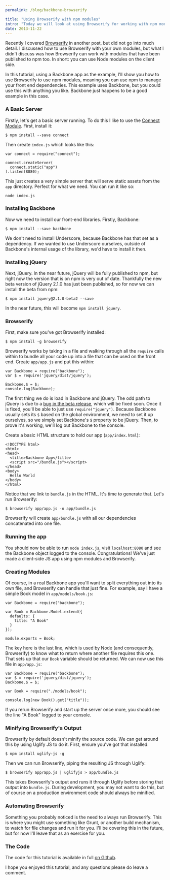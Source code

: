 ```yaml
---
permalink: /blog/backbone-browserify

title: "Using Browserify with npm modules"
intro: "Today we will look at using Browserify for working with npm modules on the front end to build client-side JS applications."
date: 2013-11-22
---
```


Recently I covered [Browserify](http://javascriptplayground.com/blog/2013/09/browserify/) in another post, but did not go into much detail. I discussed how to use Browserify with your own modules, but what I didn't discuss was how Browserify can work with modules that have been published to npm too. In short: you can use Node modules on the client side.

In this tutorial, using a Backbone app as the example, I'll show you how to use Browserify to use npm modules, meaning you can use npm to manage your front end dependencies. This example uses Backbone, but you could use this with anything you like. Backbone just happens to be a good example in this case.

### A Basic Server

Firstly, let's get a basic server running. To do this I like to use the [Connect Module](http://www.senchalabs.org/connect/). First, install it:

    $ npm install --save connect

Then create `index.js` which looks like this:

    var connect = require("connect");

    connect.createServer(
      connect.static("app")
    ).listen(8080);

This just creates a very simple server that will serve static assets from the `app` directory. Perfect for what we need. You can run it like so:

    node index.js

### Installing Backbone

Now we need to install our front-end libraries. Firstly, Backbone:

    $ npm install --save backbone

We don't need to install Underscore, because Backbone has that set as a dependency. If we wanted to use Underscore ourselves, outside of Backbone's internal usage of the library, we'd have to install it then.

### Installing jQuery

Next, jQuery. In the near future, jQuery will be fully published to npm, but right now the version that is on npm is very out of date. Thankfully the new beta version of jQuery 2.1.0 has just been published, so for now we can install the beta from npm:

    $ npm install jquery@2.1.0-beta2 --save

In the near future, this will become `npm install jquery`.

### Browserify

First, make sure you've got Browserify installed:

    $ npm install -g browserify

Browserify works by taking in a file and walking through all the `require` calls within to bundle all your code up into a file that can be used on the front end. Create `app/app.js` and put this within:

    var Backbone = require("backbone");
    var $ = require('jquery/dist/jquery');

    Backbone.$ = $;
    console.log(Backbone);

The first thing we do is load in Backbone and jQuery. The odd path to jQuery is due to a [bug in the beta release](http://bugs.jquery.com/ticket/14548), which will be fixed soon. Once it is fixed, you'll be able to just use `require("jquery")`. Because Backbone usually sets its `$` based on the global environment, we need to set it up ourselves, so we simply set Backbone's `$` property to be jQuery. Then, to prove it's working, we'll log out Backbone to the console.

Create a basic HTML structure to hold our app (`app/index.html`):

    <!DOCTYPE html>
    <html>
    <head>
      <title>Backbone App</title>
      <script src="/bundle.js"></script>
    </head>
    <body>
      Hello World
    </body>
    </html>

Notice that we link to `bundle.js` in the HTML. It's time to generate that. Let's run Browserify:

    $ browserify app/app.js -o app/bundle.js

Browserify will create `app/bundle.js` with all our dependencies concatenated into one file.

### Running the app

You should now be able to run `node index.js`, visit `localhost:8080` and see the Backbone object logged to the console. Congratulations! We've just made a client-side JS app using npm modules and Browserify.

### Creating Modules

Of course, in a real Backbone app you'll want to split everything out into its own file, and Browserify can handle that just fine. For example, say I have a simple Book model in `app/models/book.js`:

    var Backbone = require("backbone");

    var Book = Backbone.Model.extend({
      defaults: {
        title: "A Book"
      }
    });

    module.exports = Book;

The key here is the last line, which is used by Node (and consequently, Browserify) to know what to return where another file requires this one. That sets up that our `Book` variable should be returned. We can now use this file in `app/app.js`:

    var Backbone = require("backbone");
    var $ = require('jquery/dist/jquery');
    Backbone.$ = $;

    var Book = require("./models/book");

    console.log(new Book().get("title"));

If you rerun Browserify and start up the server once more, you should see the line "A Book" logged to your console.

### Minifying Browserify's Output

Browserify by default doesn't minify the source code. We can get around this by using Uglify JS to do it. First, ensure you've got that installed:

    $ npm install uglify-js -g

Then we can run Browserify, piping the resulting JS through Uglify:

    $ browserify app/app.js | uglifyjs > app/bundle.js

This takes Browserify's output and runs it through Uglify before storing that output into `bundle.js`. During development, you may not want to do this, but of course on a production environment code should always be minified.

### Automating Browserify

Something you probably noticed is the need to always run Browserify. This is where you might use something like Grunt, or another build mechanism, to watch for file changes and run it for you. I'll be covering this in the future, but for now I'll leave that as an exercise for you.

### The Code

The code for this tutorial is available in full [on Github](https://github.com/javascript-playground/backbone-browserify).

I hope you enjoyed this tutorial, and any questions please do leave a comment.
